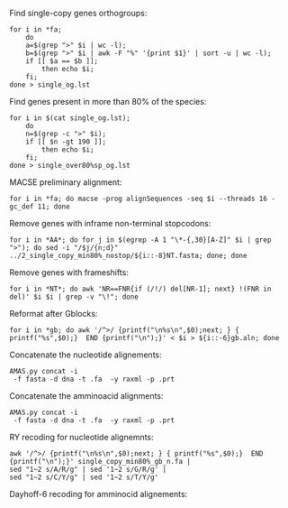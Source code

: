 Find single-copy genes orthogroups:
```
for i in *fa; 
	do 
	a=$(grep ">" $i | wc -l); 
	b=$(grep ">" $i | awk -F "%" '{print $1}' | sort -u | wc -l); 
	if [[ $a == $b ]]; 
		then echo $i; 
	fi; 
done > single_og.lst
```

Find genes present in more than 80% of the species:
```
for i in $(cat single_og.lst); 
	do 
	n=$(grep -c ">" $i); 
	if [[ $n -gt 190 ]]; 
		then echo $i; 
	fi; 
done > single_over80%sp_og.lst
```

MACSE preliminary alignment:
```
for i in *fa; do macse -prog alignSequences -seq $i --threads 16 -gc_def 11; done
```

Remove genes with inframe non-terminal stopcodons:
```
for i in *AA*; do for j in $(egrep -A 1 "\*-{,30}[A-Z]" $i | grep ">"); do sed -i "/$j/{n;d}" ../2_single_copy_min80%_nostop/${i::-8}NT.fasta; done; done
```

Remove genes with frameshifts:
```
for i in *NT*; do awk 'NR==FNR{if (/!/) del[NR-1]; next} !(FNR in del)' $i $i | grep -v "\!"; done
```

Reformat after Gblocks:
```
for i in *gb; do awk '/^>/ {printf("\n%s\n",$0);next; } { printf("%s",$0);}  END {printf("\n");}' < $i > ${i::-6}gb.aln; done
```

Concatenate the nucleotide alignements:
```
AMAS.py concat -i 
 -f fasta -d dna -t .fa  -y raxml -p .prt
```

Concatenate the amminoacid alignments:
```
AMAS.py concat -i
 -f fasta -d dna -t .fa  -y raxml -p .prt
```

RY recoding for nucleotide alignemnts:
```
awk '/^>/ {printf("\n%s\n",$0);next; } { printf("%s",$0);}  END {printf("\n");}' single_copy_min80%_gb_n.fa | 
sed "1~2 s/A/R/g" | sed '1~2 s/G/R/g' | 
sed "1~2 s/C/Y/g" | sed '1~2 s/T/Y/g'
```

Dayhoff-6 recoding for amminocid alignements:
```
```

